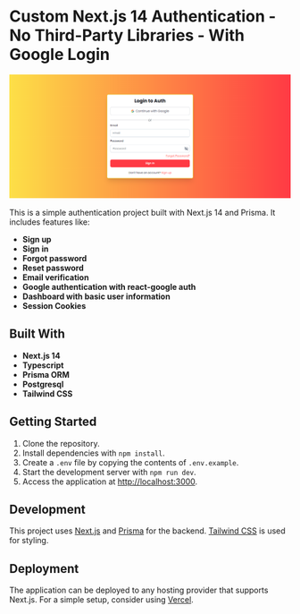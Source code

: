 # Custom Next.js 14 Authentication - No Third-Party Libraries - With Google Login

![Screenshot](screenshot.png)

This is a simple authentication project built with Next.js 14 and Prisma. It includes features like:

- **Sign up**
- **Sign in**
- **Forgot password**
- **Reset password**
- **Email verification**
- **Google authentication with react-google auth**
- **Dashboard with basic user information**
- **Session Cookies**

## Built With

- **Next.js 14**
- **Typescript**
- **Prisma ORM**
- **Postgresql**
- **Tailwind CSS**

## Getting Started

1. Clone the repository.
2. Install dependencies with `npm install`.
3. Create a `.env` file by copying the contents of `.env.example`.
4. Start the development server with `npm run dev`.
5. Access the application at [http://localhost:3000](http://localhost:3000).

## Development

This project uses [Next.js](https://nextjs.org/) and [Prisma](https://www.prisma.io/) for the backend. [Tailwind CSS](https://tailwindcss.com/) is used for styling.

## Deployment

The application can be deployed to any hosting provider that supports Next.js. For a simple setup, consider using [Vercel](https://vercel.com/).
